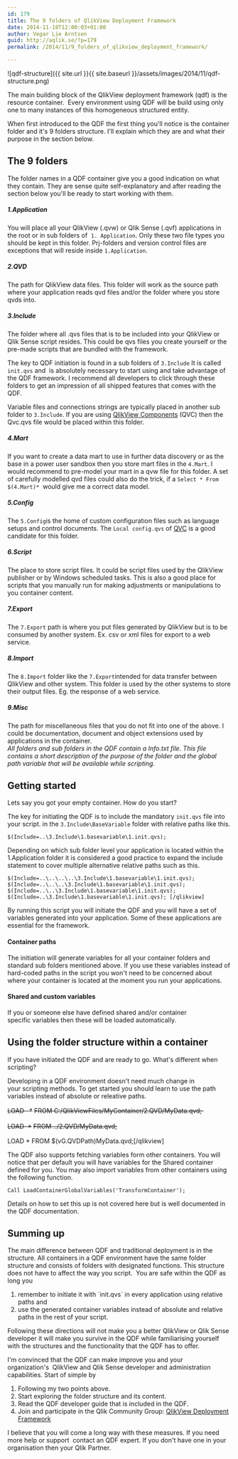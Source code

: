 ```yaml
---
id: 179
title: The 9 folders of QlikView Deployment Framework
date: 2014-11-18T12:00:03+01:00
author: Vegar Lie Arntsen
guid: http://aqlik.se/?p=179
permalink: /2014/11/9_folders_of_qlikview_deployment_framework/

---
```

![qdf-structure]({{ site.url }}{{ site.baseurl }}/assets/images/2014/11/qdf-structure.png)

The main building block of the QlikView deployment framework (qdf) is the resource container.  Every environment using QDF will be build using only one to many instances of this homogeneous structured entity.

When first introduced to the QDF the first thing you'll notice is the container folder and it's 9 folders structure. I'll explain which they are and what their purpose in the section below.

<h2>The 9 folders</h2>
The folder names in a QDF container give you a good indication on what they contain. They are sense quite self-explanatory and after reading the section below you'll be ready to start working with them.

<h5>1.Application</h5>
You will place all your QlikView (.qvw) or Qlik Sense (.qvf) applications in the root or in sub folders of  <code>1. Application</code>. Only these two file types you should be kept in this folder. Prj-folders and version control files are exceptions that will reside inside <code>1.Application</code>.

<h5>2.QVD</h5>
The path for QlikView data files. This folder will work as the source path where your application reads qvd files and/or the folder where you store qvds into.

<h5>3.Include</h5>
The folder where all .qvs files that is to be included into your QlikView or Qlik Sense script resides. This could be qvs files you create yourself or the pre-made scripts that are bundled with the framework.

The key to QDF initiation is found in a sub folders of <code>3.Include</code> It is called `init.qvs` and  is absolutely necessary to start using and take advantage of the QDF framework. I recommend all developers to click through these folders to get an impression of all shipped features that comes with the QDF.

Variable files and connections strings are typically placed in another sub folder to <code>3.Include</code>. If you are using <a title="Row Wunderlish - Qlikview Components" href="http://qlikviewcomponents.org">QlikView Components</a> (QVC) then the Qvc.qvs file would be placed within this folder.

<h5>4.Mart</h5>
If you want to create a data mart to use in further data discovery or as the base in a power user sandbox then you store mart files in the <code>4.Mart</code>. I would recommend to pre-model your mart in a qvw file for this folder. A set of carefully modelled qvd files could also do the trick, if a <code>Select * From $(4.Mart)*</code>  would give me a correct data model.

<h5>5.Config</h5>
The <code>5.Config</code>is the home of custom configuration files such as language setups and control documents. The <code>Local config.qvs</code> of <a title="Row Wunderlish - Qlikview Components" href="http://qlikviewcomponents.org">QVC</a> is a good candidate for this folder.

<h5>6.Script</h5>
The place to store script files. It could be script files used by the QlikView publisher or by Windows scheduled tasks. This is also a good place for scripts that you manually run for making adjustments or manipulations to you container content.

<h5>7.Export</h5>
The <code>7.Export</code> path is where you put files generated by QlikView but is to be consumed by another system. Ex. csv or xml files for export to a web service.

<h5>8.Import</h5>
The <code>8.Import</code> folder like the <code>7.Export</code>intended for data transfer between QlikView and other system. This folder is used by the other systems to store their output files. Eg. the response of a web service.

<h5>9.Misc</h5>
The path for miscellaneous files that you do not fit into one of the above. I could be documentation, document and object extensions used by applications in the container.

<address>All folders and sub folders in the QDF contain a Info.txt file. This file contains a short description of the purpose of the folder and the global path variable that will be available while scripting.</address>

<h2>Getting started</h2>
Lets say you got your empty container. How do you start?

The key for initiating the QDF is to include the mandatory <code>init.qvs</code> file into your script. in the <code>3.Include\BaseVariable</code> folder with relative paths like this.

`$(Include=..\3.Include\1.basevariable\1.init.qvs);`

Depending on which sub folder level your application is located within the 1.Application folder it is considered a good practice to expand the include statement to cover multiple alternative relative paths such as this.

```
$(Include=..\..\..\..\3.Include\1.basevariable\1.init.qvs);
$(Include=..\..\..\3.Include\1.basevariable\1.init.qvs);
$(Include=..\..\3.Include\1.basevariable\1.init.qvs);
$(Include=..\3.Include\1.basevariable\1.init.qvs); [/qlikview]
```

By running this script you will initiate the QDF and you will have a set of variables generated into your application. Some of these applications are essential for the framework.

<h4>Container paths</h4>
The initiation will generate variables for all your container folders and standard sub folders mentioned above. If you use these variables instead of hard-coded paths in the script you won't need to be concerned about where your container is located at the moment you run your applications.

<h4>Shared and custom variables</h4>
If you or someone else have defined shared and/or container specific variables then these will be loaded automatically.

<h2>Using the folder structure within a container</h2>
If you have initiated the QDF and are ready to go. What's different when scripting?

Developing in a QDF environment doesn't need much change in your scripting methods. To get started you should learn to use the path variables instead of absolute or releative paths.

<del>LOAD   *</del>
<del><span style="line-height: 1.5;">FROM </span>C:/QlikViewFiles/MyContainer/2.QVD/MyData.qvd; </del>

<del>LOAD  *</del>
<del>FROM ..<span style="line-height: 1.5;">/2.QVD/MyData.qvd;</span></del>

LOAD *
FROM $(vG.QVDPath)MyData.qvd;[/qlikview]

The QDF also supports fetching variables form other containers. You will notice that per default you will have variables for the Shared container defined for you. You may also import variables from other containers using the following function.

`Call LoadContainerGlobalVariables('TransformContainer');`

Details on how to set this up is not covered here but is well documented in the QDF documentation.

<h2>Summing up</h2>
The main difference between QDF and traditional deployment is in the structure. All containers in a QDF environment have the same folder structure and consists of folders with designated functions. This structure does not have to affect the way you script.  You are safe within the QDF as long you

<ol>
	<li>remember to initiate it with `init.qvs` in every application using relative paths and</li>
	<li>use the generated container variables instead of absolute and relative paths in the rest of your script.</li>
</ol>
Following these directions will not make you a better QlikView or Qlik Sense developer it will make you survive in the QDF while familiarising yourself with the structures and the functionality that the QDF has to offer.

I'm convinced that the QDF can make improve you and your organization's  QlikView and Qlik Sense developer and administration capabilities. Start of simple by
<ol>
	<li>Following my two points above.</li>
	<li>Start exploring the folder structure and its content.</li>
	<li>Read the QDF developer guide that is included in the QDF.</li>
	<li>Join and participate in the Qlik Community Group: <a class="font-color-normal" href="http://community.qlik.com/groups/qlikview-deployment-framework">QlikView Deployment Framework</a></li>
</ol>
I believe that you will come a long way with these measures. If you need more help or support  contact an QDF expert. If you don't have one in your organisation then your Qlik Partner.